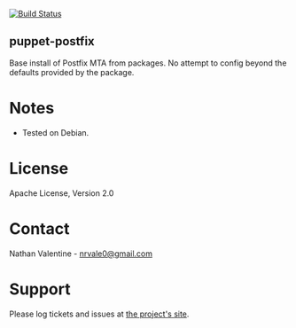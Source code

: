 [![Build Status](https://travis-ci.org/nrvale0/puppet-postfix.png)](https://travis-ci.org/nrvale0/puppet-postfix)

puppet-postfix
--------------

Base install of Postfix MTA from packages. No attempt to
config beyond the defaults provided by the package.

# Notes
* Tested on Debian.


# License
Apache License, Version 2.0


# Contact
Nathan Valentine - nrvale0@gmail.com


# Support
Please log tickets and issues at [the project's site](http://github.com/nrvale0/puppet-postfix).

